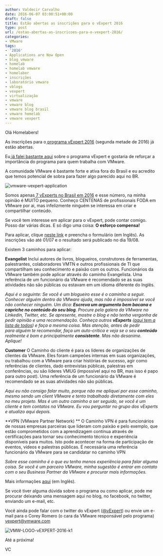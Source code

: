 ```yaml
---
author: Valdecir Carvalho
date: 2016-06-07 03:00:51+00:00
draft: false
title: Estão abertas as inscrições para o vExpert 2016
type: post
url: /estao-abertas-as-inscricoes-para-o-vexpert-2016/
categories:
- VMware
tags:
- '2016'
- Applications are Now Open
- blog vmware
- homelab
- homelab vmware
- homelaber
- inscrições
- laboratório vmware
- vblogs
- vexpert
- virtualização
- vmware
- vmware blog
- vmware blog brasil
- vmware homelab
- vmware vexpert
---
```


Olá Homelabers!

As inscrições para o[ programa vExpert 2016](http://homelaber.com.br/vexpert-2016/) (segunda metade de 2016) já estão abertas.

Eu[ já falei bastante aqui](http://homelaber.com.br/pluralsigth-uma-das-muitas-vantagens-de-ser-um-vexpert/) sobre o programa vExpert e gostaria de reforçar a importância do programa para quem trabalha com VMware.

A comunidade VMware é bastante forte e ativa fora do Brasil e eu acredito que temos potencial de sobra para fazer algo parecido aqui no BR.

![vmware-vexpert-application](/imagens/2016/06/vmware-vexpert-application.jpg)


<!-- more -->

Somos apenas[ 7 vExperts no Brasil em 2016](https://communities.vmware.com/vexpert.jspa?sortOrder=1&sortField=0&name=&location=Brazil&description=) e esse número, na minha opinião é MUITO pequeno. Conheço CENTENAS de profissionais FODA em VMware por ai, mas infelizmente ninguém se interessa em criar e compartilhar conteúdo.

Se você tem interesse em aplicar para o vExpert, pode contar comigo. Posso dar várias dicas. E só digo uma coisa: **O esforço compensa!**

Para aplicar, clique [neste link](https://form.jotform.com/61374764816969) e preencha o formulário (em Inglês). As inscrições vão até 01/07 e o resultado será publicado no dia 19/08.

Existem 3 caminhos para aplicar:

**Evangelist**
Inclui autores de livros, blogueiros, construtores de ferramentas, palestrantes, colaboradores VMTN e outros profissionais de TI que compartilham seu conhecimento e paixão com os outros. Funcionários da VMware também pode aplicar através do caminho Evangelista. Uma referência de um funcionário da VMware é recomendado se as suas atividades não são públicas ou estavam em um idioma diferente do Inglês.



_Aqui é o seguinte: Se você é um blogueiro esse é o caminho a seguir. Conhecer alguém dentro da VMware ajuda, mas não é impossível se você não conhecer ninguém. Um dica: **Escreva um argumento bem bacana e capriche no conteúdo do seu blog**. Procure pela galera da VMware no Linkedin, Twitter, etc. Se apresente, mostre o blog e não tenha vergonha de pedir opinião e uma recomendação. Conheça outros **vExperts** ([aqui tem a lista de todos](https://communities.vmware.com/community/vmtn/resources/vexpert)) e faça a mesma coisa. Mas atenção, antes de pedir para alguém te recomendar, faça um auto-critica e veja se o seu **conteúdo** realmente é bom e principalmente **consistente**. Mas não desanime. Aplique!_



**Customer**
O Caminho do cliente é para os líderes de organizações de clientes da VMware. Eles foram campeões internas em suas organizações, ou trabalhou com a VMware para criar histórias de sucesso, agir como referências de clientes, dado entrevistas públicas, palestras em conferências, ou são líderes VMUG (impossível aqui no BR, mas isso é papo para outro post). Uma referência de um funcionário da VMware é recomendado se as suas atividades não são públicas.



_Aqui eu não consigo falar muito, porque não me apliquei por esse caminho, mesmo sendo um client VMware e tento trabalhado diretamente com eles no meu projeto. Mas é um outro caminho a ser seguido, se você é um cliente e tem contatos na VMware. Eu vou perguntar no grupo dos vExperts e atualizo aqui depois._



**VPN (VMware Partner Network) **
O Caminho VPN é para funcionários de nossas empresas parceiras que lideram com paixão e pelo exemplo, que estão comprometidos com a aprendizagem contínua através de certificações para tornar seu conhecimento técnico e experiência disponíveis para muitos. Isto pode acontecer na forma de participação de eventos, vídeos e palestras públicas. É necessária uma referência funcionário da VMware para se candidatar no caminho VPN



_Sobre esse caminho é o que eu tenho menos experiência para falar alguma coisa. Se você é um parceiro VMware, minha sugestão é entrar em contato com o seu Business Partner da VMware e procurar mais informações._



Mais informações [aqui](http://blogs.vmware.com/vmtn/2016/06/vexpert-2016-second-half-applications-are-now-open.html) (em Inglês).

Se você tiver alguma dúvida sobre o programa ou como aplicar, pode me procurar deixando uma mensagem aqui no blog, no facebook, no twitter, enviando um e-mail, etc.

Você ainda pode falar com o twitter do vExpert ([@vExpert](https://twitter.com/vexpert)) ou envie um e-mail para o Corey Romero (o cara da VMware responsável pelo programa) vexpert@vmware.com

![VMW-LOGO-vEXPERT-2016-k1](/imagens/2016/06/VMW-LOGO-vEXPERT-2016-k1-1.png)


Até a próxima!

VC
